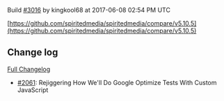 Build [#3016](https://circleci.com/gh/spiritedmedia/spiritedmedia/3016) by kingkool68 at 2017-06-08 02:54 PM UTC

[https://github.com/spiritedmedia/spiritedmedia/compare/v5.10.5](https://github.com/spiritedmedia/spiritedmedia/compare/v5.10.5)
## Change log
[Full Changelog](https://github.com/spiritedmedia/spiritedmedia/compare/v5.10.4...v5.10.5)

 - [#2061](https://github.com/spiritedmedia/spiritedmedia/pull/2061): Rejiggering How We'll Do Google Optimize Tests With Custom JavaScript
